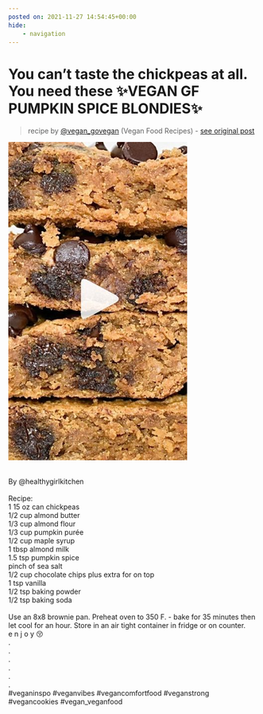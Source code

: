 ```yaml
---
posted on: 2021-11-27 14:54:45+00:00
hide:
    - navigation
---
```


# You can’t taste the chickpeas at all. You need these ✨VEGAN GF PUMPKIN SPICE BLONDIES✨ 

> recipe by [@vegan_govegan](https://www.instagram.com/vegan_govegan/) 
(Vegan Food Recipes) - [see original post](https://instagram.com/p/CWyIswhKvHT)

![](../img/vegan_govegan_27-11-2021_1411.png)

\
By @healthygirlkitchen \
\
Recipe: \
1 15 oz can chickpeas\
1/2 cup almond butter\
1/3 cup almond flour\
1/3 cup pumpkin purée\
1/2 cup maple syrup \
1 tbsp almond milk \
1.5 tsp pumpkin spice\
pinch of sea salt \
1/2 cup chocolate chips plus extra for on top \
1 tsp vanilla\
1/2 tsp baking powder\
1/2 tsp baking soda \
\
Use an 8x8 brownie pan. Preheat oven to 350 F. - bake for 35 minutes then let cool for an hour. Store in an air tight container in fridge or on counter. \
e n j o y 😚\
.\
.\
.\
.\
.\
.\
\#veganinspo \#veganvibes \#vegancomfortfood \#veganstrong \#vegancookies \#vegan_veganfood 